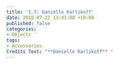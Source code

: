 ```yaml
---
title: '1.7: Danielle Karlikoff'
date: 2018-07-22 13:41:00 +10:00
published: false
categories:
- Objects
tags:
- Accessories
Credits Text: "**Danielle Karlikoff** "
---
```


